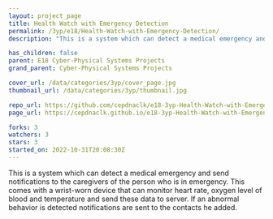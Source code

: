 ```yaml
---
layout: project_page
title: Health Watch with Emergency Detection
permalink: /3yp/e18/Health-Watch-with-Emergency-Detection/
description: "This is a system which can detect a medical emergency and send notifications to the caregivers of the person who is in emergency. This comes with a wrist-worn device that can monitor heart rate, oxygen level of blood and temperature and send these data to server. If an abnormal behavior is detected notifications are sent to the contacts he added."

has_children: false
parent: E18 Cyber-Physical Systems Projects
grand_parent: Cyber-Physical Systems Projects

cover_url: /data/categories/3yp/cover_page.jpg
thumbnail_url: /data/categories/3yp/thumbnail.jpg

repo_url: https://github.com/cepdnaclk/e18-3yp-Health-Watch-with-Emergency-Detection
page_url: https://cepdnaclk.github.io/e18-3yp-Health-Watch-with-Emergency-Detection

forks: 3
watchers: 3
stars: 3
started_on: 2022-10-31T20:08:30Z
---
```

This is a system which can detect a medical emergency and send notifications to the caregivers of the person who is in emergency. This comes with a wrist-worn device that can monitor heart rate, oxygen level of blood and temperature and send these data to server. If an abnormal behavior is detected notifications are sent to the contacts he added.

